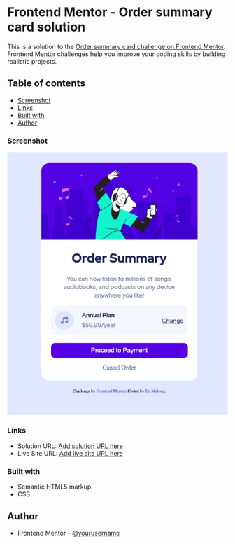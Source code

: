 # Frontend Mentor - Order summary card solution

This is a solution to the [Order summary card challenge on Frontend Mentor](https://www.frontendmentor.io/challenges/order-summary-component-QlPmajDUj). Frontend Mentor challenges help you improve your coding skills by building realistic projects. 

## Table of contents


  - [Screenshot](#screenshot)
  - [Links](#links)
  - [Built with](#built-with)
- [Author](#author)




### Screenshot

![](./screenshot.png)

### Links

- Solution URL: [Add solution URL here](https://github.com/santino-majur/order_summary_component)
- Live Site URL: [Add live site URL here]( https://santino-majur.github.io/order_summary_component/)



### Built with

- Semantic HTML5 markup
- CSS

## Author

- Frontend Mentor - [@yourusername](https://www.frontendmentor.io/profile/santino-majur)

